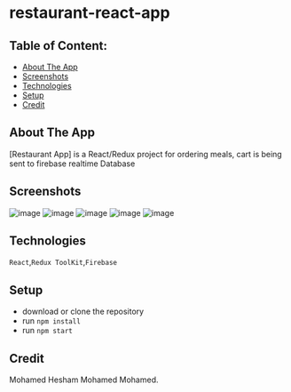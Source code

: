 # restaurant-react-app

## Table of Content:

- [About The App](#about-the-app)
- [Screenshots](#screenshots)
- [Technologies](#technologies)
- [Setup](#setup)
- [Credit](#credit)

## About The App
[Restaurant App] is a React/Redux project for ordering meals, cart is being sent to firebase realtime Database

## Screenshots
![image](https://user-images.githubusercontent.com/102517583/182143132-8e2b99e8-1206-4718-af6a-ee65213dc415.png)
![image](https://user-images.githubusercontent.com/102517583/182143163-e390791d-efe5-4e4c-a016-ca4ba3690e48.png)
![image](https://user-images.githubusercontent.com/102517583/182143195-c07933f5-2b55-4ad9-b834-c69ced067445.png)
![image](https://user-images.githubusercontent.com/102517583/182143230-e47d9921-23f3-48c8-86a0-7a52a1a7ed71.png)
![image](https://user-images.githubusercontent.com/102517583/182143335-497cc859-221d-4bc6-b630-5753b090d793.png)




## Technologies
`React`,`Redux ToolKit`,`Firebase`

## Setup
- download or clone the repository
- run `npm install`
- run `npm start`



## Credit
Mohamed Hesham Mohamed Mohamed.
